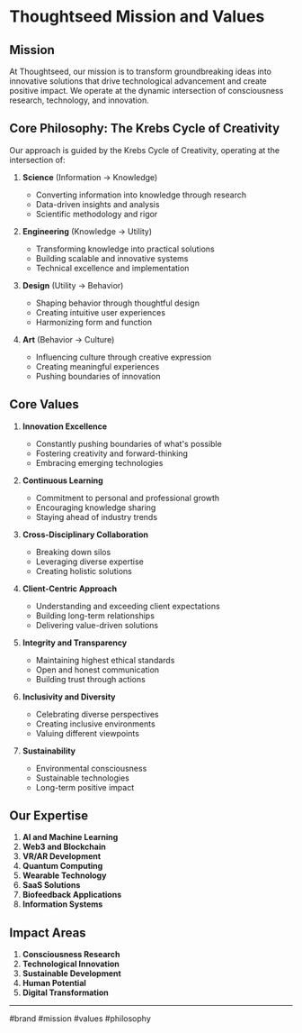 # Thoughtseed Mission and Values

## Mission
At Thoughtseed, our mission is to transform groundbreaking ideas into innovative solutions that drive technological advancement and create positive impact. We operate at the dynamic intersection of consciousness research, technology, and innovation.

## Core Philosophy: The Krebs Cycle of Creativity

Our approach is guided by the Krebs Cycle of Creativity, operating at the intersection of:

1. **Science** (Information → Knowledge)
   - Converting information into knowledge through research
   - Data-driven insights and analysis
   - Scientific methodology and rigor

2. **Engineering** (Knowledge → Utility)
   - Transforming knowledge into practical solutions
   - Building scalable and innovative systems
   - Technical excellence and implementation

3. **Design** (Utility → Behavior)
   - Shaping behavior through thoughtful design
   - Creating intuitive user experiences
   - Harmonizing form and function

4. **Art** (Behavior → Culture)
   - Influencing culture through creative expression
   - Creating meaningful experiences
   - Pushing boundaries of innovation

## Core Values

1. **Innovation Excellence**
   - Constantly pushing boundaries of what's possible
   - Fostering creativity and forward-thinking
   - Embracing emerging technologies

2. **Continuous Learning**
   - Commitment to personal and professional growth
   - Encouraging knowledge sharing
   - Staying ahead of industry trends

3. **Cross-Disciplinary Collaboration**
   - Breaking down silos
   - Leveraging diverse expertise
   - Creating holistic solutions

4. **Client-Centric Approach**
   - Understanding and exceeding client expectations
   - Building long-term relationships
   - Delivering value-driven solutions

5. **Integrity and Transparency**
   - Maintaining highest ethical standards
   - Open and honest communication
   - Building trust through actions

6. **Inclusivity and Diversity**
   - Celebrating diverse perspectives
   - Creating inclusive environments
   - Valuing different viewpoints

7. **Sustainability**
   - Environmental consciousness
   - Sustainable technologies
   - Long-term positive impact

## Our Expertise

1. **AI and Machine Learning**
2. **Web3 and Blockchain**
3. **VR/AR Development**
4. **Quantum Computing**
5. **Wearable Technology**
6. **SaaS Solutions**
7. **Biofeedback Applications**
8. **Information Systems**

## Impact Areas

1. **Consciousness Research**
2. **Technological Innovation**
3. **Sustainable Development**
4. **Human Potential**
5. **Digital Transformation**

---

#brand #mission #values #philosophy